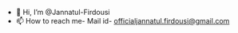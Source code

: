 - 👋 Hi, I’m @Jannatul-Firdousi
- 📫 How to reach me-
     Mail id- officialjannatul.firdousi@gmail.com

<!---
Jannatul-Firdousi/Jannatul-Firdousi is a ✨ special ✨ repository because its `README.md` (this file) appears on your GitHub profile.
You can click the Preview link to take a look at your changes.
--->
